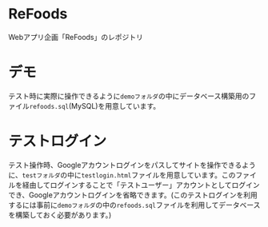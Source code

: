 # ReFoods
Webアプリ企画「ReFoods」のレポジトリ

# デモ
テスト時に実際に操作できるように`demoフォルダ`の中にデータベース構築用のファイル`refoods.sql`(MySQL)を用意しています。

# テストログイン
テスト操作時、Googleアカウントログインをパスしてサイトを操作できるように、`testフォルダ`の中に`testlogin.html`ファイルを用意しています。このファイルを経由してログインすることで「テストユーザー」アカウントとしてログインでき、Googleアカウントログインを省略できます。(このテストログインを利用するには事前に`demoフォルダ`の中の`refoods.sql`ファイルを利用してデータベースを構築しておく必要があります。)